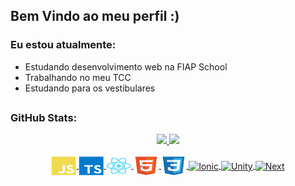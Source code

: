 ## Bem Vindo ao meu perfil :)

### Eu estou atualmente:
- Estudando desenvolvimento web na FIAP School
- Trabalhando no meu TCC
- Estudando para os vestibulares

##

### GitHub Stats:
<div align="center">
  <a href="https://github.com/AlvarezGui">
  <img height="180em" src="https://github-readme-stats.vercel.app/api?username=AlvarezGui&show_icons=true&theme=tokyonight&include_all_commits=true&count_private=true"/>
  <img height="180em" src="https://github-readme-stats.vercel.app/api/top-langs/?username=AlvarezGui&layout=compact&langs_count=7&theme=tokyonight"/>
</div>
  
  <div align='center' style="display: inline_block"><br>
  <img align="center" alt="Js" height="30" width="40" src="https://raw.githubusercontent.com/devicons/devicon/master/icons/javascript/javascript-plain.svg">
  <img align="center" alt="Ts" height="30" width="40" src="https://raw.githubusercontent.com/devicons/devicon/master/icons/typescript/typescript-plain.svg">
  <img align="center" alt="React" height="30" width="40" src="https://raw.githubusercontent.com/devicons/devicon/master/icons/react/react-original.svg">
  <img align="center" alt="HTML" height="30" width="40" src="https://raw.githubusercontent.com/devicons/devicon/master/icons/html5/html5-original.svg">
  <img align="center" alt="CSS" height="30" width="40" src="https://raw.githubusercontent.com/devicons/devicon/master/icons/css3/css3-original.svg">
  <img align='center' alt="Ionic" height="30" width="40" src="https://cdn.jsdelivr.net/gh/devicons/devicon/icons/ionic/ionic-original.svg"> 
  <img align='center' alt="Unity" height="30" width="40" src="https://cdn.jsdelivr.net/gh/devicons/devicon/icons/unity/unity-original.svg"> 
  <img align='center' alt="Next" height="30" width="40" src="https://cdn.jsdelivr.net/gh/devicons/devicon/icons/nextjs/nextjs-line.svg"> 
  

    
</div>
  
##

